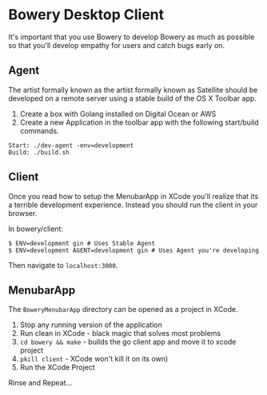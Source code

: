 # Bowery Desktop Client
It's important that you use Bowery to develop Bowery as much as possible so that you'll develop empathy for users and catch bugs early on.


## Agent
The artist formally known as the artist formally known as Satellite should be developed on a remote server using a stable build of the OS X Toolbar app.
1. Create a box with Golang installed on Digital Ocean or AWS
2. Create a new Application in the toolbar app with the following start/build commands.
```
Start: ./dev-agent -env=development
Build: ./build.sh
```

## Client
Once you read how to setup the MenubarApp in XCode you'll realize that its a terrible development experience. Instead you should run the client in your browser.

In bowery/client:
```
$ ENV=development gin # Uses Stable Agent
$ ENV=development AGENT=development gin # Uses Agent you're developing
```
Then navigate to `localhost:3000`.

## MenubarApp
The `BoweryMenubarApp` directory can be opened as a project in XCode.

1. Stop any running version of the application
2. Run clean in XCode  - black magic that solves most problems
3. `cd bowery && make` - builds the go client app and move it to xcode project
4. `pkill client`      - XCode won't kill it on its own)
5. Run the XCode Project

Rinse and Repeat...
